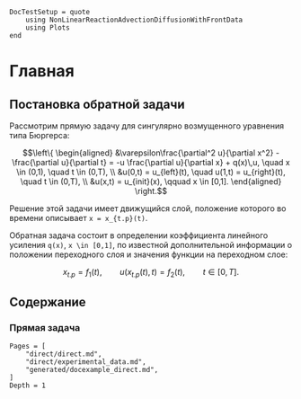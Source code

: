 ```@meta
DocTestSetup = quote
    using NonLinearReactionAdvectionDiffusionWithFrontData
    using Plots
end

```

# Главная

## Постановка обратной задачи

Рассмотрим прямую задачу для сингулярно возмущенного уравнения типа Бюргерса:
```math
\left\{
\begin{aligned}
    &\varepsilon\frac{\partial^2 u}{\partial x^2} - \frac{\partial u}{\partial t} = -u \frac{\partial u}{\partial x} +  q(x)\,u, \quad x \in (0,1), \quad t \in (0,T), \\
    &u(0,t) = u_{left}(t), \quad u(1,t) = u_{right}(t), \quad t \in (0,T), \\
    &u(x,t) = u_{init}(x), \qquad x \in [0,1].
\end{aligned}
\right.
```

Решение этой задачи имеет движущийся слой, положение которого во времени
описывает ``x = x_{t.p}(t)``.

Обратная задача состоит в определении коэффициента линейного усиления ``q(x)``,
``x \in [0,1]``, по известной дополнительной информации о положении переходного
слоя и значения функции на переходном слое:
```math
x_{t.p} = f_1(t), \qquad u(x_{t.p}(t),t) = f_2(t), \qquad t \in [0, T].
```

## Содержание

### Прямая задача

```@contents
Pages = [
    "direct/direct.md",
    "direct/experimental_data.md",
    "generated/docexample_direct.md",
]
Depth = 1
```
